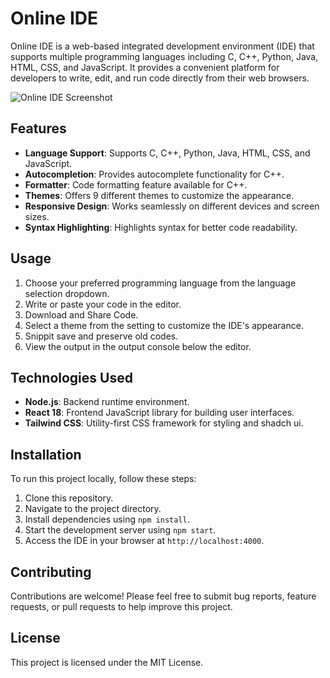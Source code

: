 # Online IDE

Online IDE is a web-based integrated development environment (IDE) that supports multiple programming languages including C, C++, Python, Java, HTML, CSS, and JavaScript. It provides a convenient platform for developers to write, edit, and run code directly from their web browsers.

![Online IDE Screenshot](./screenshot.png)

## Features

- **Language Support**: Supports C, C++, Python, Java, HTML, CSS, and JavaScript.
- **Autocompletion**: Provides autocomplete functionality for C++.
- **Formatter**: Code formatting feature available for C++.
- **Themes**: Offers 9 different themes to customize the appearance.
- **Responsive Design**: Works seamlessly on different devices and screen sizes.
- **Syntax Highlighting**: Highlights syntax for better code readability.

## Usage

1. Choose your preferred programming language from the language selection dropdown.
2. Write or paste your code in the editor.
3. Download and Share Code.
4. Select a theme from the setting to customize the IDE's appearance.
5. Snippit save and preserve old codes.
6. View the output in the output console below the editor.

## Technologies Used

- **Node.js**: Backend runtime environment.
- **React 18**: Frontend JavaScript library for building user interfaces.
- **Tailwind CSS**: Utility-first CSS framework for styling and shadch ui.

## Installation

To run this project locally, follow these steps:

1. Clone this repository.
2. Navigate to the project directory.
3. Install dependencies using `npm install`.
4. Start the development server using `npm start`.
5. Access the IDE in your browser at `http://localhost:4000`.

## Contributing

Contributions are welcome! Please feel free to submit bug reports, feature requests, or pull requests to help improve this project.

## License

This project is licensed under the MIT License.